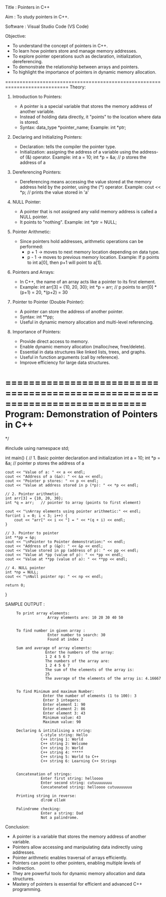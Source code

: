 
 Title      : Pointers in C++
 
 Aim        : To study pointers in C++.
 
 Software   : Visual Studio Code (VS Code)


Objective:
- To understand the concept of pointers in C++.
- To learn how pointers store and manage memory addresses.
- To explore pointer operations such as declaration, initialization, dereferencing.
- To demonstrate the relationship between arrays and pointers.
- To highlight the importance of pointers in dynamic memory allocation.

============================================================================
Theory:

1. Introduction to Pointers:
   - A pointer is a special variable that stores the memory address of another variable.
   - Instead of holding data directly, it "points" to the location where data is stored.
   - Syntax:
        data_type *pointer_name;
     Example:
        int *ptr;

2. Declaring and Initializing Pointers:
   - Declaration: tells the compiler the pointer type.
   - Initialization: assigning the address of a variable using the address-of (&) operator.
     Example:
        int a = 10;
        int *p = &a;   // p stores the address of a

3. Dereferencing Pointers:
   - Dereferencing means accessing the value stored at the memory address
     held by the pointer, using the (*) operator.
     Example:
        cout << *p;   // prints the value stored in 'a'

4. NULL Pointer:
   - A pointer that is not assigned any valid memory address is called a NULL pointer.
   - It points to "nothing".
     Example:
        int *ptr = NULL;

5. Pointer Arithmetic:
   - Since pointers hold addresses, arithmetic operations can be performed:
       - p + 1 → moves to next memory location depending on data type.
       - p - 1 → moves to previous memory location.
     Example:
        If p points to int a[0], then p+1 will point to a[1].

6. Pointers and Arrays:
   - In C++, the name of an array acts like a pointer to its first element.
   - Example:
        int arr[3] = {10, 20, 30};
        int *p = arr;   // p points to arr[0]
        *(p+1) = 20, *(p+2) = 30

7. Pointer to Pointer (Double Pointer):
   - A pointer can store the address of another pointer.
   - Syntax:
        int **pp;
   - Useful in dynamic memory allocation and multi-level referencing.

8. Importance of Pointers:
   - Provide direct access to memory.
   - Enable dynamic memory allocation (malloc/new, free/delete).
   - Essential in data structures like linked lists, trees, and graphs.
   - Useful in function arguments (call by reference).
   - Improve efficiency for large data structures.

============================================================================
 Program: Demonstration of Pointers in C++
============================================================================
*/

#include <iostream>
using namespace std;

int main() {
    // 1. Basic pointer declaration and initialization
    int a = 10;
    int *p = &a;   // pointer p stores the address of a

    cout << "Value of a: " << a << endl;
    cout << "Address of a (&a): " << &a << endl;
    cout << "Pointer p stores: " << p << endl;
    cout << "Value at address stored in p (*p): " << *p << endl;

    // 2. Pointer arithmetic
    int arr[3] = {10, 20, 30};
    int *q = arr;   // pointer to array (points to first element)

    cout << "\nArray elements using pointer arithmetic:" << endl;
    for(int i = 0; i < 3; i++) {
        cout << "arr[" << i << "] = " << *(q + i) << endl;
    }

    // 3. Pointer to pointer
    int **pp = &p;
    cout << "\nPointer to Pointer demonstration:" << endl;
    cout << "Address of p (&p): " << &p << endl;
    cout << "Value stored in pp (address of p): " << pp << endl;
    cout << "Value at *pp (value of p): " << *pp << endl;
    cout << "Value at **pp (value of a): " << **pp << endl;

    // 4. NULL pointer
    int *np = NULL;
    cout << "\nNull pointer np: " << np << endl;

    return 0;
}


SAMPLE OUTPUT :

         To print array elements:
                       Array elements are: 10 20 30 40 50 


         To find number in given array :
                       Enter number to search: 30
                       Found at index 2

         Sum and average of array elements:
                      Enter the numbers of the array:
                      1 2 4 5 6 7 
                      The numbers of the array are:
                      1 2 4 5 6 7 
                      The sum of the elements of the array is:
                      25
                      The average of the elements of the array is: 4.16667


         To find Minimum and maximum Number:
                     Enter the number of elements (1 to 100): 3
                     Enter 3 integers:
                     Enter element 1: 90
                     Enter element 2: 86
                     Enter element 3: 43
                     Minimum value: 43
                     Maximum value: 90

         Declaring & intitalising a string:
                    C-style string: Hello
                    C++ string 1: World
                    C++ string 2: Welcome
                    C++ string 3: World
                    C++ string 4: *****
                    C++ string 5: World to C++
                    C++ string 6: Learning C++ Strings


         Concatenation of strings: 
                    Enter first string: helloooo
                    Enter second string: cutuuuuuuuu
                    Concatenated string: helloooo cutuuuuuuuu

         Printing string in reverse:
                    dlroW olleH

         Palindrome checking:
                    Enter a string: Dad
                    Not a palindrome.

                    

 Conclusion:
- A pointer is a variable that stores the memory address of another variable.
- Pointers allow accessing and manipulating data indirectly using addresses.
- Pointer arithmetic enables traversal of arrays efficiently.
- Pointers can point to other pointers, enabling multiple levels of indirection.
- They are powerful tools for dynamic memory allocation and data structures.
- Mastery of pointers is essential for efficient and advanced C++ programming.

